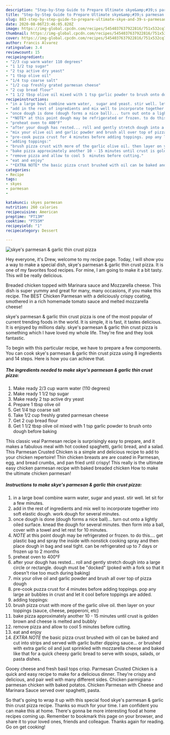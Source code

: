 ```yaml
---
description: "Step-by-Step Guide to Prepare Ultimate skye&amp;#39;s parmesan &amp;amp; garlic thin crust pizza"
title: "Step-by-Step Guide to Prepare Ultimate skye&amp;#39;s parmesan &amp;amp; garlic thin crust pizza"
slug: 883-step-by-step-guide-to-prepare-ultimate-skye-and-39-s-parmesan-and-amp-garlic-thin-crust-pizza
date: 2020-08-06T23:46:05.820Z
image: https://img-global.cpcdn.com/recipes/5454037637922816/751x532cq70/skyes-parmesan-garlic-thin-crust-pizza-recipe-main-photo.jpg
thumbnail: https://img-global.cpcdn.com/recipes/5454037637922816/751x532cq70/skyes-parmesan-garlic-thin-crust-pizza-recipe-main-photo.jpg
cover: https://img-global.cpcdn.com/recipes/5454037637922816/751x532cq70/skyes-parmesan-garlic-thin-crust-pizza-recipe-main-photo.jpg
author: Francis Alvarez
ratingvalue: 3.4
reviewcount: 15
recipeingredient:
- "2/3 cup warm water 110 degrees"
- "1 1/2 tsp sugar"
- "2 tsp active dry yeast"
- "1 tbsp olive oil"
- "1/4 tsp coarse salt"
- "1/2 cup freshly grated parmesan cheese"
- "2 cup bread flour"
- "1 1/2 tbsp olive oil mixed with 1 tsp garlic powder to brush onto dough before baking"
recipeinstructions:
- "in a large bowl combine warm water,  sugar and yeast. stir well. let sit for a few minutes."
- "add in the rest of ingredients and mix well to incorporate together into soft elastic dough. work dough for several minutes."
- "once dough is done (dough forms a nice ball)... turn out onto a lightly oiled surface. knead the dough for several minutes. then form into a ball, cover with a towel and let rest for 10 minutes."
- "*NOTE* at this point dough may be refrigerated or frozen. to do this.... get plastic bag and spray the inside with nonstick cooking spray and then place dough in bag and seal tight. can be refrigerated up to 7 days or frozen up to 2 months"
- "preheat oven to 400°F"
- "after your dough has rested... roll and gently stretch dough into a large circle or rectangle. dough must be &#34;docked&#34; (poked with a fork so that it doesn&#39;t rise too much during baking)"
- "mix your olive oil and garlic powder and brush all over top of pizza dough"
- "pre-cook puzza crust for 4 minutes before adding toppings. pop any large air bubbles in crust and let it cool before toppings are added."
- "adding toppings:"
- "brush pizza crust with more of the garlic olive oil. then layer on your toppings (sauce, cheese, pepperoni, etc)"
- "bake pizza approximately another 10 - 15 minutes until crust is golden brown and cheese is melted and bubbly"
- "remove pizza and allow to cool 5  minutes before cutting."
- "eat and enjoy"
- "*EXTRA NOTE* the basic pizza crust brushed with oil can be baked and cut into strips and served with garlic butter dipping sauce... or brushed with extra garlic oil and just sprinkled with mozzarella cheese and baked like that for a quick cheesy garlic bread to serve with soups, salads, or pasta dishes."
categories:
- Recipe
tags:
- skyes
- parmesan
- 

katakunci: skyes parmesan  
nutrition: 260 calories
recipecuisine: American
preptime: "PT13M"
cooktime: "PT55M"
recipeyield: "1"
recipecategory: Dessert

---
```



![skye&#39;s parmesan &amp; garlic thin crust pizza](https://img-global.cpcdn.com/recipes/5454037637922816/751x532cq70/skyes-parmesan-garlic-thin-crust-pizza-recipe-main-photo.jpg)

Hey everyone, it's Drew, welcome to my recipe page. Today, I will show you a way to make a special dish, skye&#39;s parmesan &amp; garlic thin crust pizza. It is one of my favorites food recipes. For mine, I am going to make it a bit tasty. This will be really delicious.

Breaded chicken topped with Marinara sauce and Mozzarella cheese. This dish is super yummy and great for many, many occasions, if you make this recipe. The BEST Chicken Parmesan with a deliciously crispy coating, smothered in a rich homemade tomato sauce and melted mozzarella cheese!

skye&#39;s parmesan &amp; garlic thin crust pizza is one of the most popular of current trending foods in the world. It is simple, it is fast, it tastes delicious. It is enjoyed by millions daily. skye&#39;s parmesan &amp; garlic thin crust pizza is something which I have loved my whole life. They're fine and they look fantastic.


To begin with this particular recipe, we have to prepare a few components. You can cook skye&#39;s parmesan &amp; garlic thin crust pizza using 8 ingredients and 14 steps. Here is how you can achieve that.

<!--inarticleads1-->

##### The ingredients needed to make skye&#39;s parmesan &amp; garlic thin crust pizza:

1. Make ready 2/3 cup warm water (110 degrees)
1. Make ready 1 1/2 tsp sugar
1. Make ready 2 tsp active dry yeast
1. Prepare 1 tbsp olive oil
1. Get 1/4 tsp coarse salt
1. Take 1/2 cup freshly grated parmesan cheese
1. Get 2 cup bread flour
1. Get 1 1/2 tbsp olive oil mixed with 1 tsp garlic powder to brush onto dough before baking


This classic veal Parmesan recipe is surprisingly easy to prepare, and it makes a fabulous meal with hot cooked spaghetti, garlic bread, and a salad. This Parmesan Crusted Chicken is a simple and delicious recipe to add to your chicken repertoire! Thin chicken breasts are are coated in Parmesan, egg, and bread crumbs, and pan fried until crispy! This really is the ultimate easy chicken parmesan recipe with baked breaded chicken How to make the ultimate chicken parmesan! 

<!--inarticleads2-->

##### Instructions to make skye&#39;s parmesan &amp; garlic thin crust pizza:

1. in a large bowl combine warm water,  sugar and yeast. stir well. let sit for a few minutes.
1. add in the rest of ingredients and mix well to incorporate together into soft elastic dough. work dough for several minutes.
1. once dough is done (dough forms a nice ball)... turn out onto a lightly oiled surface. knead the dough for several minutes. then form into a ball, cover with a towel and let rest for 10 minutes.
1. *NOTE* at this point dough may be refrigerated or frozen. to do this.... get plastic bag and spray the inside with nonstick cooking spray and then place dough in bag and seal tight. can be refrigerated up to 7 days or frozen up to 2 months
1. preheat oven to 400°F
1. after your dough has rested... roll and gently stretch dough into a large circle or rectangle. dough must be &#34;docked&#34; (poked with a fork so that it doesn&#39;t rise too much during baking)
1. mix your olive oil and garlic powder and brush all over top of pizza dough
1. pre-cook puzza crust for 4 minutes before adding toppings. pop any large air bubbles in crust and let it cool before toppings are added.
1. adding toppings:
1. brush pizza crust with more of the garlic olive oil. then layer on your toppings (sauce, cheese, pepperoni, etc)
1. bake pizza approximately another 10 - 15 minutes until crust is golden brown and cheese is melted and bubbly
1. remove pizza and allow to cool 5  minutes before cutting.
1. eat and enjoy
1. *EXTRA NOTE* the basic pizza crust brushed with oil can be baked and cut into strips and served with garlic butter dipping sauce... or brushed with extra garlic oil and just sprinkled with mozzarella cheese and baked like that for a quick cheesy garlic bread to serve with soups, salads, or pasta dishes.


Gooey cheese and fresh basil tops crisp. Parmesan Crusted Chicken is a quick and easy recipe to make for a delicious dinner. They&#39;re crispy and delicious, and pair well with many different sides. Chicken parmigiana - parmesan chicken with baked potatos. Chicken Parmesan with Cheese and Marinara Sauce served over spaghetti, pasta. 

So that's going to wrap it up with this special food skye&#39;s parmesan &amp; garlic thin crust pizza recipe. Thanks so much for your time. I am confident you can make this at home. There's gonna be more interesting food at home recipes coming up. Remember to bookmark this page on your browser, and share it to your loved ones, friends and colleague. Thanks again for reading. Go on get cooking!

